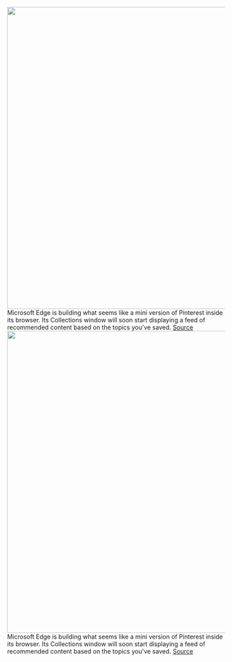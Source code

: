 <img src='https://cdn.vox-cdn.com/thumbor/GpkWgU39pzyVO4Wbw3q3AEdSXmk=/0x0:2200x1238/1200x800/filters:focal(924x443:1276x795)/cdn.vox-cdn.com/uploads/chorus_image/image/71025933/microsoft_edge_collections_image.0.jpg' width='700px' /><br/>
Microsoft Edge is building what seems like a mini version of Pinterest inside its browser. Its Collections window will soon start displaying a feed of recommended content based on the topics you've saved.
<a href='https://www.theverge.com/2022/6/28/23186775/microsoft-edge-collections-pinterest-inspiration-feed-sharing'> Source <a/><img src='https://cdn.vox-cdn.com/thumbor/GpkWgU39pzyVO4Wbw3q3AEdSXmk=/0x0:2200x1238/1200x800/filters:focal(924x443:1276x795)/cdn.vox-cdn.com/uploads/chorus_image/image/71025933/microsoft_edge_collections_image.0.jpg' width='700px' /><br/>
Microsoft Edge is building what seems like a mini version of Pinterest inside its browser. Its Collections window will soon start displaying a feed of recommended content based on the topics you've saved.
<a href='https://www.theverge.com/2022/6/28/23186775/microsoft-edge-collections-pinterest-inspiration-feed-sharing'> Source <a/>